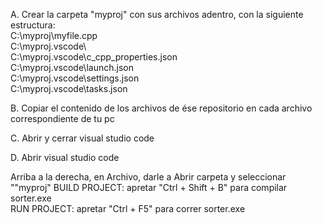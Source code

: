 A. Crear la carpeta "myproj" con sus archivos adentro, con la siguiente estructura:  
    C:\myproj\myfile.cpp  
    C:\myproj\.vscode\  
    C:\myproj\.vscode\c_cpp_properties.json  
    C:\myproj\.vscode\launch.json  
    C:\myproj\.vscode\settings.json  
    C:\myproj\.vscode\tasks.json  
    
B. Copiar el contenido de los archivos de ése repositorio en cada archivo correspondiente de tu pc

C. Abrir y cerrar visual studio code  

D. Abrir visual studio code

  Arriba a la derecha, en Archivo, darle a Abrir carpeta y seleccionar ""myproj" 
  BUILD PROJECT:   apretar "Ctrl + Shift + B" para compilar sorter.exe  
  RUN PROJECT:     apretar "Ctrl + F5" para correr sorter.exe
